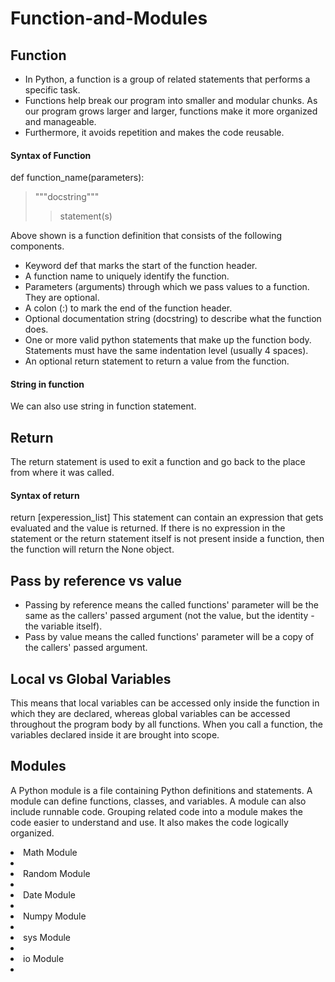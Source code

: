 # Function-and-Modules

## Function
- In Python, a function is a group of related statements that performs a specific task.
- Functions help break our program into smaller and modular chunks. As our program grows larger and larger, functions make it more organized and manageable.
- Furthermore, it avoids repetition and makes the code reusable.
#### Syntax of Function
def function_name(parameters):
> """docstring"""
>> statement(s)

Above shown is a function definition that consists of the following components.
- Keyword def that marks the start of the function header.
- A function name to uniquely identify the function.
- Parameters (arguments) through which we pass values to a function. They are optional.
- A colon (:) to mark the end of the function header.
- Optional documentation string (docstring) to describe what the function does.
- One or more valid python statements that make up the function body. Statements must have the same indentation level (usually 4 spaces).
- An optional return statement to return a value from the function.
#### String in function
We can also use string in function statement.
## Return
The return statement is used to exit a function and go back to the place from where it was called.
#### Syntax of return
return [experession_list]
This statement can contain an expression that gets evaluated and the value is returned. If there is no expression in the statement or the return statement itself is not present inside a function, then the function will return the None object.
## Pass by reference vs value
- Passing by reference means the called functions' parameter will be the same as the callers' passed argument (not the value, but the identity - the variable itself).
- Pass by value means the called functions' parameter will be a copy of the callers' passed argument.
## Local vs Global Variables
This means that local variables can be accessed only inside the function in which they are declared, whereas global variables can be accessed throughout the program body by all functions. When you call a function, the variables declared inside it are brought into scope.

## Modules
A Python module is a file containing Python definitions and statements. A module can define functions, classes, and variables. A module can also include runnable code. Grouping related code into a module makes the code easier to understand and use. It also makes the code logically organized.
<li>Math Module<li>
<li>Random Module<li>
<li>Date Module<li>
<li>Numpy Module<li>
<li>sys Module<li>
<li>io Module<li>
